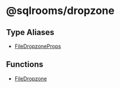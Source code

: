 # @sqlrooms/dropzone

## Type Aliases

- [FileDropzoneProps](type-aliases/FileDropzoneProps.md)

## Functions

- [FileDropzone](functions/FileDropzone.md)
